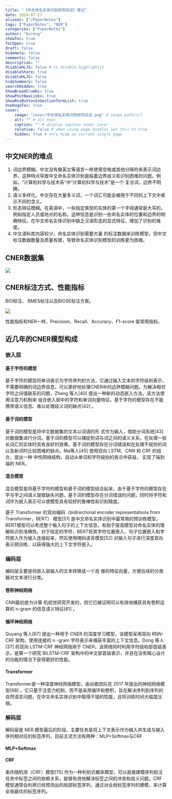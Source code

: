 ```yaml
---
title: "《中文命名实体识别研究综述》笔记"
date: 2024-07-27
aliases: ["/PaperNotes"]
tags: ["PaperNotes", "NER"]
categories: ["PaperNotes"]
author: "Kurong"
showToc: true
TocOpen: true
draft: false
hidemeta: false
comments: false
description: ""
disableHLJS: false # to disable highlightjs
disableShare: true
disableHLJS: false
hideSummary: false
searchHidden: true
ShowBreadCrumbs: true
ShowPostNavLinks: true
ShowRssButtonInSectionTermList: true
UseHugoToc: true
cover:
    image: "cover/中文命名实体识别研究综述.png" # image path/url
    alt: "" # alt text
    caption: "" # display caption under cover
    relative: false # when using page bundles set this to true
    hidden: true # only hide on current single page
---
```


## 中文NER的难点

1. 词边界模糊。中文没有像英文等语言一样使用空格或其他分隔符来表示词边界，这种特点导致中文命名实体识别面临着边界歧义和识别困难的问题。例如，“计算机科学与技术系”中“计算机科学与技术”是一个 复合词，边界不明确。
2. 语义多样化。中文存在大量多义词，一个词汇可能会被用于不同的上下文中表示不同的含义。
3. 形态特征模糊。在英语中，一些指定类型的实体的第一个字母通常是大写的，例如指定人员或地点的名称。这种信息是识别一些命名实体的位置和边界的明确特征。在中文命名实体识别中缺乏汉语形态的显式特征，增加了识别的难度。
4. 中文语料库内容较少。命名实体识别需要大量 的标注数据来训练模型，但中文标注数据数量及质量有限，导致命名实体识别模型的训练更为困难。



## CNER数据集

![](/img/PaperNotes/中文命名实体识别研究综述_赵继贵/img1.png)



## CNER标注方式、性能指标

BIO标注、 BMES标注以及BIOSE标注方案。

![](/img/PaperNotes/中文命名实体识别研究综述_赵继贵/img2.png)

性能指标和NER一样，Precision、Recall、Accuracy、F1-score 是常用指标。



## 近几年的CNER模型构成

### 嵌入层

#### 基于字符的模型

基于字符的模型将单词表示为字符序列的方法，它通过输入文本的字符级别表示，不需要明确的词边界信息，可以更好地处理CNER中的边界模糊问题。为解决相邻字符之间强联系的问题，Zhang 等人[40] 提出一种新的动态嵌入方法，该方法使用注意力机制来 组合嵌入层中的字符和单词向量特征。基于字符的模型存在不能携带语义信息、难以处理歧义词的缺点[42] 。

#### 基于词的模型

基于词的模型是将中文数据集的文本以词语的形 式作为输入，借助分词系统[43] 对数据集进行分词。基于词的模型可以捕捉到词与词之间的语义关系，在处理一些长词汇的实体时具有良好的效果。基于词的模型存在分词错误和在处理不规则的词以及新词时比较困难的缺点。Ma等人[45] 使用双向 LSTM、CNN 和 CRF 的组合，提出一种 中性网络结构，自动从单词和字符级别的表示中获益， 实现了端到端的 NER。

#### 混合模型

混合模型是将基于字符的模型和基于词的模型结合起来，由于基于字符的模型存在字与字之间语义提取缺失问题，基于词的模型存在分词错误的问题，同时将字符和词作为嵌入表示可以使模型具有较好的鲁棒性和识别精度。

基于 Transformer 的双向编码（bidirectional encoder representations from Transformer，BERT） 模型[51] 是中文命名实体识别中最常用的预训练模型， BERT模型可以考虑整个输入句子的上下文信息，有助于提高模型对命名实体的理解和识别准确性。对于给定的字符，BERT将其字符位置嵌入、句子位置嵌入和字符嵌入作为输入连接起来，然后使用掩码语言模型[52] 对输入句子进行深度双向表示预训练，以获得强大的上下文字符嵌入。

### 编码层

编码层主要是将嵌入层输入的文本转换成一个高 维的特征向量，方便后续的分类器对文本进行分类。

#### 卷积神经网络

CNN最初是为计算 机视觉研究开发的，但它已被证明可以有效地捕获具有卷积运算的 n-gram 的信息语义特征[61] 。

#### 循环神经网络

Quyang 等人[67] 提出一种用于 CNER 的深度学习模型，该模型采用双向 RNN-CRF 架构，使用连接的 n -gram 字符表示来捕获丰富的上下文信息。Dong 等人[37] 将双向 LSTM-CRF 神经网络用于 CNER，该网络同时利用字符级和部首级表示，是第一个研究 BiLSTM-CRF 架构中的中文部首级表示，并且在没有精心设计的功能的情况下获得更好的性能。

#### Transformer

Transformer是一种深度神经网络模型，由谷歌团队在 2017 年提出的神经网络模型[68] ，它只基于注意力机制，而不是采用循环和卷积，旨在解决序列到序列的自然语言问题，在中文命名实体识别中取得不错的性能，且将训练时间大幅度压缩。

### 解码层

解码层是 NER 模型最后的阶段，主要任务是将上下文表示作为输入并生成与输入序列相对应的标签序列，目前主流方法有两种：MLP+Softmax与CRF

#### MLP+Softmax

#### CRF

条件随机场（CRF）模型[75] 作为一种判别式概率模型，可以直接建模序列标注任务中标签之间的依赖关系，能够有效地解决标签之间的冲突和歧义问题。CRF 模型通常会利用已经预测出的局部标签序列，通过对全局标签序列的建模，来计算全局最优的标签序列。
